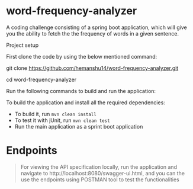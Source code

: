# word-frequency-analyzer

A coding challenge consisting of a spring boot application, which will give you the ability to fetch the
the frequency of words in a given sentence.


Project setup

First clone the code by using the below mentioned command:

git clone https://github.com/hemanshu14/word-frequency-analyzer.git

cd word-frequency-analyzer

Run the following commands to build and run the application:

To build the application and install all the required dependencies:

* To build it, run `mvn clean install`
* To test it with jUnit, run `mvn clean test`
* Run the main application as a sprint boot application

# Endpoints
> For viewing the API specification locally, run the application
and navigate to http://localhost:8080/swagger-ui.html, and you can the use the endpoints using POSTMAN tool to test the functionalities